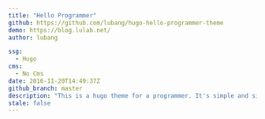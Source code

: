 ```yaml
---
title: "Hello Programmer"
github: https://github.com/lubang/hugo-hello-programmer-theme
demo: https://blog.lulab.net/
author: lubang

ssg:
  - Hugo
cms:
  - No Cms
date: 2016-11-20T14:49:37Z
github_branch: master
description: "This is a hugo theme for a programmer. It's simple and simple."
stale: false
---
```

